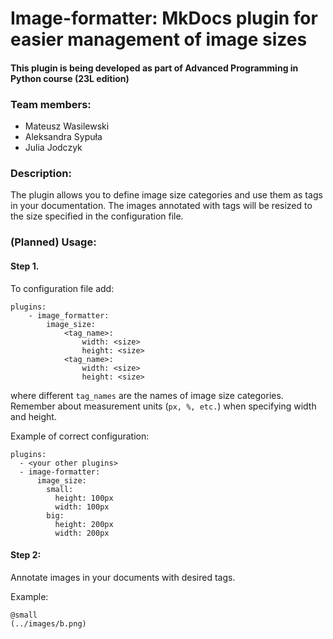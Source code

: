 # Image-formatter: MkDocs plugin for easier management of image sizes

#### This plugin is being developed as part of Advanced Programming in Python course (23L edition)

### Team members:

- Mateusz Wasilewski
- Aleksandra Sypuła
- Julia Jodczyk

### Description:

The plugin allows you to define image size categories and use them as tags in your documentation. The images annotated with tags will be resized to the size specified in the configuration file.

### (Planned) Usage:

#### Step 1.

To configuration file add:

```
plugins:
    - image_formatter:
        image_size:
            <tag_name>:
                width: <size>
                height: <size>
            <tag_name>:
                width: <size>
                height: <size>
```

where different `tag_names` are the names of image size categories. Remember about measurement units (`px, %, etc.`) when specifying width and height.

Example of correct configuration:

```
plugins:
  - <your other plugins>
  - image-formatter:
      image_size:
        small:
          height: 100px
          width: 100px
        big:
          height: 200px
          width: 200px
```

#### Step 2:

Annotate images in your documents with desired tags.

Example:

```
@small
(../images/b.png)
```
